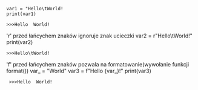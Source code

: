  
    var1 = "Hello\tWorld!
    print(var1)
    
    >>>Hello  World!
 
'r' przed łańcychem znaków ignoruje znak ucieczki
    var2 = r"Hello\tWorld!"
    print(var2)
    
    >>>Hello\tWorld!
    
'f' przed łańcychem znaków pozwala na formatowanie(wywołanie funkcji format())
    var_ = "World"
    var3 = f"Hello {var_}!"
    print(var3)
    
     >>>Hello  World!
